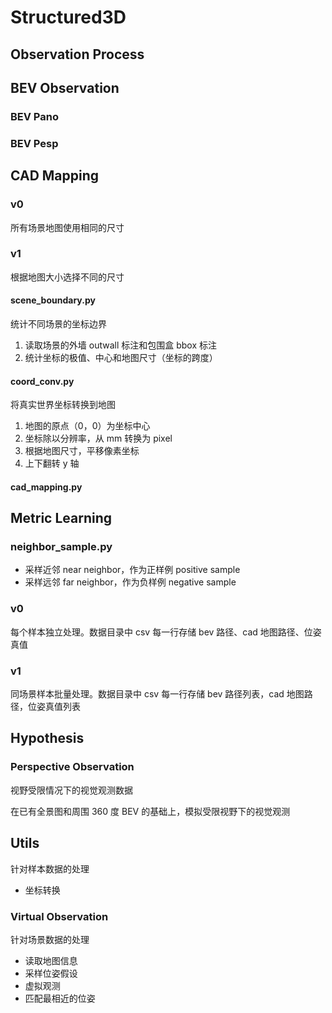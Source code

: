 # Structured3D

## Observation Process

## BEV Observation

### BEV Pano

### BEV Pesp



## CAD Mapping

### v0

所有场景地图使用相同的尺寸

### v1

根据地图大小选择不同的尺寸

#### scene_boundary.py

统计不同场景的坐标边界
1. 读取场景的外墙 outwall 标注和包围盒 bbox 标注
2. 统计坐标的极值、中心和地图尺寸（坐标的跨度）

#### coord_conv.py

将真实世界坐标转换到地图
1. 地图的原点（0，0）为坐标中心
2. 坐标除以分辨率，从 mm 转换为 pixel
3. 根据地图尺寸，平移像素坐标
4. 上下翻转 y 轴

#### cad_mapping.py

## Metric Learning

### neighbor_sample.py
- 采样近邻 near neighbor，作为正样例 positive sample
- 采样远邻 far neighbor，作为负样例 negative sample

### v0 

每个样本独立处理。数据目录中 csv 每一行存储 bev 路径、cad 地图路径、位姿真值


### v1

同场景样本批量处理。数据目录中 csv 每一行存储 bev 路径列表，cad 地图路径，位姿真值列表

## Hypothesis


### Perspective Observation

视野受限情况下的视觉观测数据

在已有全景图和周围 360 度 BEV 的基础上，模拟受限视野下的视觉观测

## Utils

针对样本数据的处理

- 坐标转换

### Virtual Observation

针对场景数据的处理

- 读取地图信息
- 采样位姿假设
- 虚拟观测
- 匹配最相近的位姿

